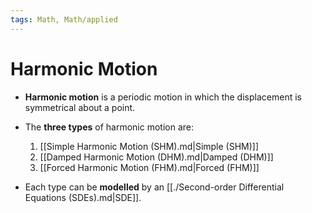 ```yaml
---
tags: Math, Math/applied
---
```

# Harmonic Motion

* **Harmonic motion** is a periodic motion in which the displacement is symmetrical about a point.

* The **three types** of harmonic motion are:
    1. [[Simple Harmonic Motion (SHM).md|Simple (SHM)]]
    2. [[Damped Harmonic Motion (DHM).md|Damped (DHM)]]
    3. [[Forced Harmonic Motion (FHM).md|Forced (FHM)]]

* Each type can be **modelled** by an  [[./Second-order Differential Equations (SDEs).md|SDE]].
